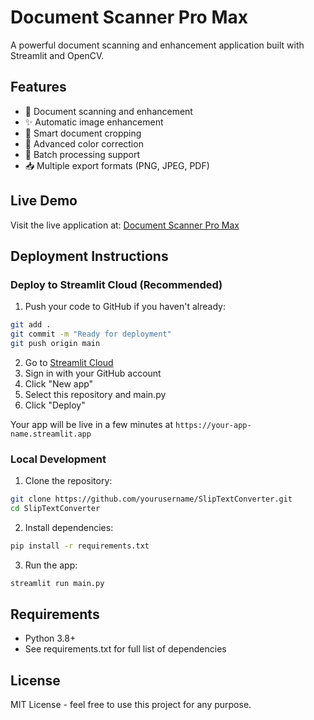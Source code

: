# Document Scanner Pro Max

A powerful document scanning and enhancement application built with Streamlit and OpenCV.

## Features

- 📸 Document scanning and enhancement
- ✨ Automatic image enhancement
- 📐 Smart document cropping
- 🎨 Advanced color correction
- 🔄 Batch processing support
- 📥 Multiple export formats (PNG, JPEG, PDF)

## Live Demo

Visit the live application at: [Document Scanner Pro Max](https://slipconvertor.streamlit.app)

## Deployment Instructions

### Deploy to Streamlit Cloud (Recommended)

1. Push your code to GitHub if you haven't already:
```bash
git add .
git commit -m "Ready for deployment"
git push origin main
```

2. Go to [Streamlit Cloud](https://streamlit.io/cloud)
3. Sign in with your GitHub account
4. Click "New app"
5. Select this repository and main.py
6. Click "Deploy"

Your app will be live in a few minutes at `https://your-app-name.streamlit.app`

### Local Development

1. Clone the repository:
```bash
git clone https://github.com/yourusername/SlipTextConverter.git
cd SlipTextConverter
```

2. Install dependencies:
```bash
pip install -r requirements.txt
```

3. Run the app:
```bash
streamlit run main.py
```

## Requirements

- Python 3.8+
- See requirements.txt for full list of dependencies

## License

MIT License - feel free to use this project for any purpose.
